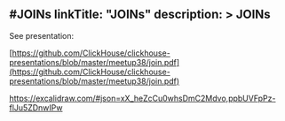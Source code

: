#JOINs
linkTitle: "JOINs"
description: >
    JOINs
---
See presentation:

[https://github.com/ClickHouse/clickhouse-presentations/blob/master/meetup38/join.pdf](https://github.com/ClickHouse/clickhouse-presentations/blob/master/meetup38/join.pdf)

https://excalidraw.com/#json=xX_heZcCu0whsDmC2Mdvo,ppbUVFpPz-flJu5ZDnwIPw
